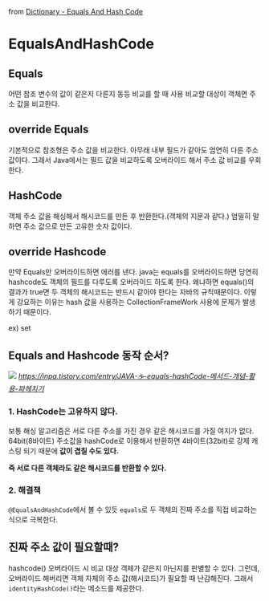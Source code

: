 from [Dictionary - Equals And Hash Code](https://github.com/newkayak12/Dictionary/blob/master/java/10.EqualsAndHashCode.md)

# EqualsAndHashCode
## Equals
어떤 참조 변수의 값이 같은지 다른지 동등 비교를 할 때 사용
비교할 대상이 객체면 주소 값을 비교한다. 

## override Equals
기본적으로 참조형은 주소 값을 비교한다. 아무래 내부 필드가 같아도 엄연히 다른 주소 값이다. 그래서 Java에서는 필드 값을 비교하도록 오버라이드 해서 주소 값 비교를 
우회한다.

## HashCode
객체 주소 값을 해싱해서 해시코드를 만든 후 반환한다.(객체의 지문과 같다.)
엄밀히 말하면 주소 값으로 만든 고유한 숫자 값이다.

## override Hashcode
만약 Equals만 오버라이드하면 에러를 낸다. java는 equals를 오버라이드하면 당연히 hashcode도 객체의 필드를 다루도록 오버라이드 하도록 한다.
왜냐하면 equals()의 결과가 true면 두 객체의 해시코드는 반드시 같아야 한다는 자바의 규칙때문이다.
이렇게 강요하는 이유는 hash 값을 사용하는 CollectionFrameWork 사용에 문제가 발생하기 때문이다.

ex) set

## Equals and Hashcode 동작 순서?

![](images/eqAndHsh.png)
<cite>https://inpa.tistory.com/entry/JAVA-☕-equals-hashCode-메서드-개념-활용-파헤치기</cite>


### 1. HashCode는 고유하지 않다.
보통 해싱 알고리즘은 서로 다른 주소를 가진 경우 같은 해시코드를 가질 여지가 없다. 64bit(8바이트) 주소값을 hashCode로 이용해서 반환하면
4바이트(32bit)로 강제 캐스팅 되기 때문에 <strong>값이 겹칠 수도 있다.</strong>

<strong> 즉 서로 다른 객체라도 같은 해시코드를 반환할 수 있다. </strong>

### 2. 해결책
`@EqualsAndHashCode`에서 볼 수 있듯 `equals`로 두 객체의 진짜 주소를 직접 비교하는 식으로 극복한다.


## 진짜 주소 값이 필요할때? 
hashcode() 오버라이드 시 비교 대상 객체가 같은지 아닌지를 판별할 수 있다. 그런데, 오버라이드 해버리면 객체 자체의 주소 값(해시코드)가 필요할 때 난감해진다.
그래서 `identityHashCode()`라는 메소드를 제공한다.